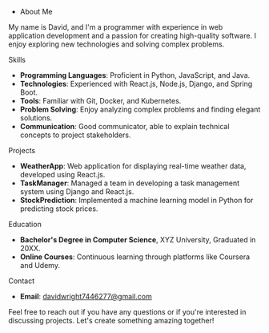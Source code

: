 - About Me

My name is David, and I'm a programmer with experience in web application development and a passion for creating high-quality software. I enjoy exploring new technologies and solving complex problems.

Skills
- **Programming Languages**: Proficient in Python, JavaScript, and Java.
- **Technologies**: Experienced with React.js, Node.js, Django, and Spring Boot.
- **Tools**: Familiar with Git, Docker, and Kubernetes.
- **Problem Solving**: Enjoy analyzing complex problems and finding elegant solutions.
- **Communication**: Good communicator, able to explain technical concepts to project stakeholders.

Projects
- **WeatherApp**: Web application for displaying real-time weather data, developed using React.js.
- **TaskManager**: Managed a team in developing a task management system using Django and React.js.
- **StockPrediction**: Implemented a machine learning model in Python for predicting stock prices.

Education
- **Bachelor's Degree in Computer Science**, XYZ University, Graduated in 20XX.
- **Online Courses**: Continuous learning through platforms like Coursera and Udemy.

Contact
- **Email**: davidwright7446277@gmail.com

Feel free to reach out if you have any questions or if you're interested in discussing projects. Let's create something amazing together!
